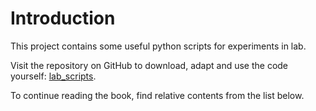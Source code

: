 # Introduction

This project contains some useful python scripts for experiments in lab.

Visit the repository on GitHub to download, adapt and use the code yourself: [lab_scripts](https://github.com/Lei-Lei-alpha/lab_scripts).

To continue reading the book, find relative contents from the list below.

```{tableofcontents}
```
